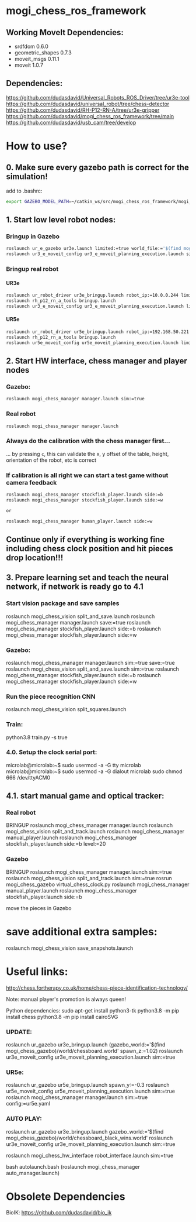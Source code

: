 # mogi_chess_ros_framework

## Working MoveIt Dependencies:
- srdfdom 0.6.0
- geometric_shapes 0.7.3
- moveit_msgs 0.11.1
- moveit 1.0.7

## Dependencies:
https://github.com/dudasdavid/Universal_Robots_ROS_Driver/tree/ur3e-tool
https://github.com/dudasdavid/universal_robot/tree/chess-detector
https://github.com/dudasdavid/RH-P12-RN-A/tree/ur3e-gripper
https://github.com/dudasdavid/mogi_chess_ros_framework/tree/main
https://github.com/dudasdavid/usb_cam/tree/develop

# How to use?

## 0. Make sure every gazebo path is correct for the simulation!
add to .bashrc:
```bash
export GAZEBO_MODEL_PATH=~/catkin_ws/src/mogi_chess_ros_framework/mogi_chess_gazebo/gazebo_models/
```
## 1. Start low level robot nodes:
### Bringup in Gazebo
```bash
roslaunch ur_e_gazebo ur3e.launch limited:=true world_file:='$(find mogi_chess_gazebo)/world/chessboard.world' z:=1.02
roslaunch ur3_e_moveit_config ur3_e_moveit_planning_execution.launch sim:=true limited:=true
```
### Bringup real robot
#### UR3e
```bash
roslaunch ur_robot_driver ur3e_bringup.launch robot_ip:=10.0.0.244 limited:=true
roslaunch rh_p12_rn_a_tools bringup.launch
roslaunch ur3_e_moveit_config ur3_e_moveit_planning_execution.launch limited:=true
```
#### UR5e
```bash
roslaunch ur_robot_driver ur5e_bringup.launch robot_ip:=192.168.50.221 limited:=true
roslaunch rh_p12_rn_a_tools bringup.launch
roslaunch ur5e_moveit_config ur5e_moveit_planning_execution.launch limited:=true
```

## 2. Start HW interface, chess manager and player nodes
### Gazebo:
```bash
roslaunch mogi_chess_manager manager.launch sim:=true
```
### Real robot
```bash
roslaunch mogi_chess_manager manager.launch
```
### Always do the calibration with the chess manager first...
... by pressing `c`, this can validate the x, y offset of the table, height, orientation of the robot, etc is correct

### If calibration is all right we can start a test game without camera feedback
```bash
roslaunch mogi_chess_manager stockfish_player.launch side:=b
roslaunch mogi_chess_manager stockfish_player.launch side:=w

or

roslaunch mogi_chess_manager human_player.launch side:=w
```
## Continue only if everything is working fine including chess clock position and hit pieces drop location!!!

## 3. Prepare learning set and teach the neural network, if network is ready go to 4.1
### Start vision package and save samples
roslaunch mogi_chess_vision split_and_save.launch
roslaunch mogi_chess_manager manager.launch save:=true
roslaunch mogi_chess_manager stockfish_player.launch side:=b
roslaunch mogi_chess_manager stockfish_player.launch side:=w

### Gazebo:
roslaunch mogi_chess_manager manager.launch sim:=true save:=true
roslaunch mogi_chess_vision split_and_save.launch sim:=true
roslaunch mogi_chess_manager stockfish_player.launch side:=b
roslaunch mogi_chess_manager stockfish_player.launch side:=w


### Run the piece recognition CNN
roslaunch mogi_chess_vision split_squares.launch

### Train:
python3.8 train.py -s true

### 4.0. Setup the clock serial port:
microlab@microlab:~$ sudo usermod -a -G tty microlab
microlab@microlab:~$ sudo usermod -a -G dialout microlab
sudo chmod 666 /dev/ttyACM0


## 4.1. start manual game and optical tracker:
### Real robot
BRINGUP
roslaunch mogi_chess_manager manager.launch
roslaunch mogi_chess_vision split_and_track.launch
roslaunch mogi_chess_manager manual_player.launch
roslaunch mogi_chess_manager stockfish_player.launch side:=b level:=20

### Gazebo
BRINGUP
roslaunch mogi_chess_manager manager.launch sim:=true
roslaunch mogi_chess_vision split_and_track.launch sim:=true
rosrun mogi_chess_gazebo virtual_chess_clock.py
roslaunch mogi_chess_manager manual_player.launch
roslaunch mogi_chess_manager stockfish_player.launch side:=b

move the pieces in Gazebo

# save additional extra samples:
roslaunch mogi_chess_vision save_snapshots.launch


# Useful links:
http://chess.fortherapy.co.uk/home/chess-piece-identification-technology/

Note:
manual player's promotion is always queen!

Python dependencies:
sudo apt-get install python3-tk
python3.8 -m pip install chess
python3.8 -m pip install cairoSVG



### UPDATE:
roslaunch ur_gazebo ur3e_bringup.launch (gazebo_world:='$(find mogi_chess_gazebo)/world/chessboard.world' spawn_z:=1.02)
roslaunch ur3e_moveit_config ur3e_moveit_planning_execution.launch sim:=true

### UR5e:
roslaunch ur_gazebo ur5e_bringup.launch spawn_y:=-0.3
roslaunch ur5e_moveit_config ur5e_moveit_planning_execution.launch sim:=true
roslaunch mogi_chess_manager manager.launch sim:=true config:=ur5e.yaml


### AUTO PLAY:
roslaunch ur_gazebo ur3e_bringup.launch gazebo_world:='$(find mogi_chess_gazebo)/world/chessboard_black_wins.world'
roslaunch ur3e_moveit_config ur3e_moveit_planning_execution.launch sim:=true

roslaunch mogi_chess_hw_interface robot_interface.launch sim:=true

bash autolaunch.bash
(roslaunch mogi_chess_manager auto_manager.launch)





# Obsolete Dependencies
BioIK:
https://github.com/dudasdavid/bio_ik
